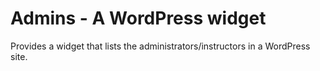 # Admins - A WordPress widget
Provides a widget that lists the administrators/instructors in a WordPress site.
